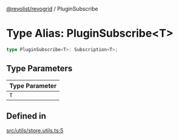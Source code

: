 [@revolist/revogrid](README.md) / PluginSubscribe

# Type Alias: PluginSubscribe\<T\>

```ts
type PluginSubscribe<T>: Subscription<T>;
```

## Type Parameters

| Type Parameter |
| ------ |
| `T` |

## Defined in

[src/utils/store.utils.ts:5](https://github.com/revolist/revogrid/blob/25ca3c23eae2ed21be1e6ef1fe2d086a3aef0cb1/src/utils/store.utils.ts#L5)
